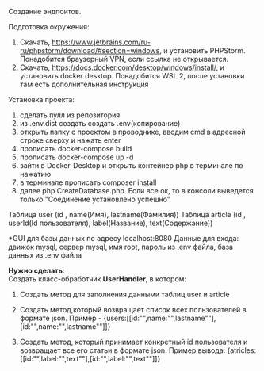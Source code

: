 Создание эндпоитов. 

Подготовка окружения:

1) Скачать, https://www.jetbrains.com/ru-ru/phpstorm/download/#section=windows, и установить PHPStorm. Понадобится браузерный VPN, если ссылка не открывается.
2) Скачать, https://docs.docker.com/desktop/windows/install/, и установить docker desktop. Понадобится WSL 2, после установки там есть дополнительная инструкция


Установка проекта:

  1. сделать пулл из репозитория
  2. из .env.dist создать создать .env(копирование)
  3. открыть папку с проектом в проводнике, вводим cmd в адресной строке сверху и нажать enter
  4. прописать docker-compose build
  5. прописать docker-compose up -d
  6. зайти в Docker-Desktop и открыть контейнер php в терминале по нажатию
  7. в терминале прописать composer install
  8. далее php CreateDatabase.php. Если все ок, то в консоли выведется только "Соединение установлено успешно"

Таблица user (id , name(Имя), lastname(Фамилия))
Таблица article (id , userId(Id пользователя), label(Название), text(Содержание))

*GUI для базы данных по адресу localhost:8080 Данные для входа: движок mysql, сервер mysql, имя root, пароль из .env файла, база данных из .env файла

**Нужно сделать**:\
Создать класс-обработчик **UserHandler**, в котором:
1) Создать метод для заполнения данными таблиц user и article

2) Создать метод,который возвращает список всех пользователей в формате json. Пример - {users:[[id:"",name:"",lastname""],[id:"",name:"",lastname""]]}

3) Создать метод, который принимает конкретный id пользователя и возвращает все его статьи в формате json. Пример вывода: {atricles:[[id:"",label:"",text""],[id:"",label:"",text""]]}

